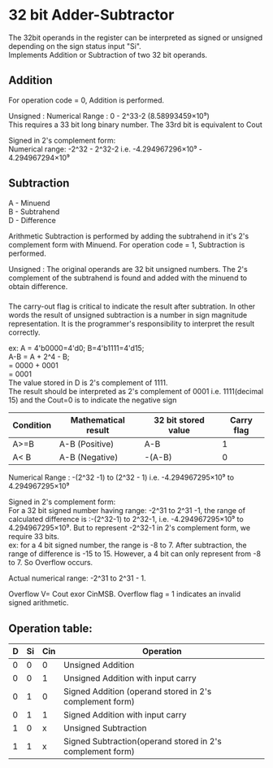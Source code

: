 # 32 bit Adder-Subtractor  

The 32bit operands in the register can be interpreted as signed or unsigned depending on the sign status input "Si".  
Implements Addition or Subtraction of two 32 bit operands.  

## Addition  
For operation code = 0, Addition is performed.

Unsigned : 
Numerical Range : 0 - 2^33-2 (8.58993459×10⁹)  
This requires a 33 bit long binary number. The 33rd bit is equivalent to Cout

Signed in 2's complement form:  
Numerical range: -2^32 - 2^32-2 i.e. -4.294967296×10⁹ - 4.294967294×10⁹


## Subtraction  
A - Minuend  
B - Subtrahend  
D - Difference  

Arithmetic Subtraction is performed by adding the subtrahend in it's 2's complement form with Minuend. 
For operation code = 1, Subtraction is performed.

Unsigned : 
The original operands are 32 bit unsigned numbers. The 2's complement of the subtrahend is found and added with the minuend to obtain difference.  

### 
The carry-out flag is critical to indicate the result after subtration. In other words the result of unsigned subtraction is a number in sign magnitude representation. It is the programmer's responsibility to interpret the result correctly.  

ex: A = 4'b0000=4'd0; B=4'b1111=4'd15;  
    A-B = A    + 2^4 - B;  
        = 0000 + 0001  
        = 0001  
    The value stored in D is 2's complement of 1111.  
    The result should be interpreted as 2's complement of 0001 i.e. 1111(decimal 15) and the Cout=0 is to indicate the negative sign  


| Condition  | Mathematical result | 32 bit stored value | Carry flag |
-------------|---------------------|---------------------|------------|
|A>=B        |   A-B (Positive)    |    A-B              |       1    |
|A< B        |   A-B (Negative)    |  -(A-B)             |       0    |

Numerical Range : -(2^32 -1) to (2^32 - 1) i.e. -4.294967295×10⁹ to 4.294967295×10⁹  

Signed in 2's complement form:  
For a 32 bit signed number having range: -2^31 to 2^31 -1, the range of calculated difference is :-(2^32-1) to 2^32-1, i.e. -4.294967295×10⁹ to 4.294967295×10⁹. But to represent -2^32-1 in 2's complement form, we require 33 bits.  
ex: for a 4 bit signed number, the range is -8 to 7. After subtraction, the range of difference is -15 to 15. However, a 4 bit can only represent from -8 to 7. So Overflow occurs.

Actual numerical range: -2^31 to 2^31 - 1.

Overflow V= Cout exor CinMSB. Overflow flag = 1 indicates an invalid signed arithmetic.

## Operation table:  
|D  |  Si  | Cin | Operation                                               |
|---|------|-----|---------------------------------------------------------|
| 0 |  0   |  0  |Unsigned Addition                                        |
| 0 |  0   |  1  |Unsigned Addition with input carry                       |
| 0 |  1   |  0  |Signed Addition (operand stored in 2's complement form)  |
| 0 |  1   |  1  |Signed Addition with input carry                         |
| 1 |  0   |  x  |Unsigned Subtraction                                     |
| 1 |  1   |  x  |Signed Subtraction(operand stored in 2's complement form)|


